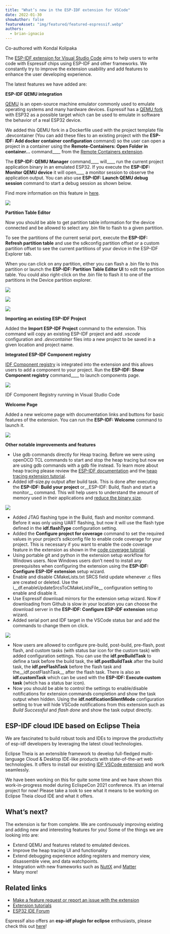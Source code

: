 ```yaml
---
title: "What’s new in the ESP-IDF extension for VSCode"
date: 2022-01-30
showAuthor: false
featureAsset: "img/featured/featured-espressif.webp"
authors:
  - brian-ignacio
---
```

Co-authored with Kondal Kolipaka

The [ESP-IDF extension for Visual Studio Code](https://marketplace.visualstudio.com/items?itemName=espressif.esp-idf-extension) aims to help users to write code with Espressif chips using ESP-IDF and other frameworks. We constantly try to improve the extension usability and add features to enhance the user developing experience.

The latest features we have added are:

__ESP-IDF QEMU integration__ 

[QEMU](https://www.qemu.org/) is an open-source machine emulator commonly used to emulate operating systems and many hardware devices. Espressif has a [QEMU fork](https://github.com/espressif/qemu) with ESP32 as a possible target which can be used to emulate in software the behavior of a real ESP32 device.

We added this QEMU fork in a Dockerfile used with the project template file .devcontainer (You can add these files to an existing project with the __ESP-IDF: Add docker container configuration__ command) so the user can open a project in a container using the __Remote-Containers: Open Folder in container…__ command____ from the [Remote Containers extension](https://marketplace.visualstudio.com/items?itemName=ms-vscode-remote.remote-containers).

The __ESP-IDF: QEMU Manager__ command____ will____ run the current project application binary in an emulated ESP32. If you execute the __ESP-IDF: Monitor QEMU device__ it will open____ a monitor session to observe the application output. You can also use __ESP-IDF: Launch QEMU debug session__  command to start a debug session as shown below.

Find more information on this feature in [here](https://github.com/espressif/vscode-esp-idf-extension/blob/master/docs/QEMU.md).

![](img/whats-1.webp)

__Partition Table Editor__ 

Now you should be able to get partition table information for the device connected and be allowed to select any .bin file to flash to a given partition.

To see the partitions of the current serial port, execute the __ESP-IDF: Refresh partition table__  and use the sdkconfig partition offset or a custom partition offset to see the current partitions of your device in the ESP-IDF Explorer tab.

When you can click on any partition, either you can flash a .bin file to this partition or launch the __ESP-IDF: Partition Table Editor UI__ to edit the partition table. You could also right-click on the .bin file to flash it to one of the partitions in the Device partition explorer.

![](img/whats-2.webp)

![](img/whats-3.webp)

![](img/whats-4.webp)

__Importing an existing ESP-IDF Project__ 

Added the __Import ESP-IDF Project__ command to the extension. This command will copy an existing ESP-IDF project and add *.vscode* configuration and *.devcontainer* files into a new project to be saved in a given location and project name.

__Integrated ESP-IDF Component registry__ 

[IDF Component registry](https://components.espressif.com/) is integrated into the extension and this allows users to add a component to your project. Run the __ESP-IDF: Show Component registry__ command____ to launch components page.

![](img/whats-5.webp)

IDF Component Registry running in Visual Studio Code

__Welcome Page__ 

Added a new welcome page with documentation links and buttons for basic features of the extension. You can run the __ESP-IDF: Welcome__  command to launch it.

![](img/whats-6.webp)

__Other notable improvements and features__ 

- Use gdb commands directly for Heap tracing. Before we were using openOCD TCL commands to start and stop the heap tracing but now we are using gdb commands with a gdb file instead. To learn more about heap tracing please review the [ESP-IDF documentation](https://docs.espressif.com/projects/esp-idf/en/latest/esp32/api-reference/system/heap_debug.html#heap-tracing) and the [heap tracing extension tutorial](https://github.com/espressif/vscode-esp-idf-extension/blob/master/docs/tutorial/heap_tracing.md).
- Added idf-size.py output after build task. This is done after executing the __ESP-IDF: Build your project__  or__ESP-IDF: Build, flash and start a monitor__ command. This will help users to understand the amount of memory used in their applications and [reduce the binary size](https://docs.espressif.com/projects/esp-idf/en/latest/esp32/api-guides/performance/size.html).

![](img/whats-7.webp)

- Added JTAG flashing type in the Build, flash and monitor command. Before it was only using UART flashing, but now it will use the flash type defined in the __idf.flashType__ configuration setting.
- Added the __Configure project for coverage__  command to set the required values in your project’s sdkconfig file to enable code coverage for your project. This is necessary if you want to enable the code coverage feature in the extension as shown in the [code coverage tutorial](https://github.com/espressif/vscode-esp-idf-extension/blob/master/docs/tutorial/code_coverage.md).
- Using portable git and python in the extension setup workflow for Windows users. Now Windows users don’t need to install any prerequisites when configuring the extension using the __ESP-IDF: Configure ESP-IDF extension__  setup wizard.
- Enable and disable CMakeLists.txt SRCS field update whenever .c files are created or deleted. Use the i__df.enableUpdateSrcsToCMakeListsFile__  configuration setting to enable and disable it.
- Use Espressif download mirrors for the extension setup wizard. Now if downloading from Github is slow in your location you can choose the download server in the __ESP-IDF: Configure ESP-IDF extension__  setup wizard.
- Added serial port and IDF target in the VSCode status bar and add the commands to change them on click.

![](img/whats-8.webp)

- Now users are allowed to configure pre-build, post-build, pre-flash, post flash, and custom tasks (with status bar icon for the custom task) with added configuration settings. You can use the __idf.preBuildTask__  to define a task before the build task, the __idf.postBuildTask__  after the build task, the __idf.preFlashTask__ before the flash task and the__idf.postFlashTask__ after the flash task. There is also an __idf.customTask__ which can be used with the __ESP-IDF: Execute custom task__ (which has a status bar icon).
- Now you should be able to control the settings to enable/disable notifications for extension commands completion and show the task output when hidden. Using the __idf.notificationSilentMode__ configuration setting to true will hide VSCode notifications from this extension such as *Build Successful* and *flash done* and show the task output directly.

## ESP-IDF cloud IDE based on Eclipse Theia

We are fascinated to build robust tools and IDEs to improve the productivity of esp-idf developers by leveraging the latest cloud technologies.

Eclipse Theia is an extensible framework to develop full-fledged multi-language Cloud & Desktop IDE-like products with state-of-the-art web technologies. It offers to install our existing [IDF VSCode extension](https://github.com/espressif/vscode-esp-idf-extension) and work seamlessly.

We have been working on this for quite some time and we have shown this work-in-progress model during EclispeCon 2021 conference. It’s an internal project for now! Please take a look to see what it means to be working on Eclipse Theia cloud IDE and what it offers.

## What’s next?

The extension is far from complete. We are continuously improving existing and adding new and interesting features for you! Some of the things we are looking into are:

- Extend QEMU and features related to emulated devices.
- Improve the heap tracing UI and functionality
- Extend debugging experience adding registers and memory view, disassemble view, and data watchpoints.
- Integration with new frameworks such as [NuttX](https://github.com/espressif/esp-nuttx-bootloader) and [Matter](https://github.com/espressif/connectedhomeip)
- Many more!

## Related links

- [Make a feature request or report an issue with the extension](https://github.com/espressif/vscode-esp-idf-extension/issues/new/choose)
- [Extension tutorials](https://github.com/espressif/vscode-esp-idf-extension/blob/master/docs/tutorial/toc.md)
- [ESP32 IDE Forum](https://esp32.com/viewforum.php?f=40)

Espressif also offers an __esp-idf plugin for eclipse__  enthusiasts, please check this out [here](https://github.com/espressif/idf-eclipse-plugin)!

